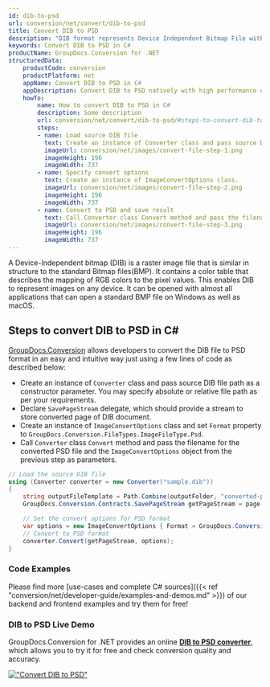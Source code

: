 ```yaml
---
id: dib-to-psd
url: conversion/net/convert/dib-to-psd
title: Convert DIB to PSD
description: "DIB format represents Device Independent Bitmap File with .dib extension. Learn how to convert DIB to PSD file programmatically in C# language using GroupDocs.Conversion for .NET library."
keywords: Convert DIB to PSD in C#
productName: GroupDocs.Conversion for .NET
structuredData:
    productCode: conversion
    productPlatform: net
    appName: Convert DIB to PSD in C#
    appDescription: Convert DIB to PSD natively with high performance using C# language and server side GroupDocs.Conversion for .NET APIs, without the use of any software like Microsoft or Open Office.
    howTo:
        name: How to convert DIB to PSD in C# 
        description: Some description
        url: conversion/net/convert/dib-to-psd/#steps-to-convert-dib-to-psd-in-c
        steps:
        - name: Load source DIB file 
          text: Create an instance of Converter class and pass source DIB file path as a constructor parameter. You may specify absolute or relative file path as per your requirements. 
          imageUrl: conversion/net/images/convert-file-step-1.png
          imageHeight: 196
          imageWidth: 737
        - name: Specify convert options 
          text: Create an instance of ImageConvertOptions class.
          imageUrl: conversion/net/images/convert-file-step-2.png
          imageHeight: 196
          imageWidth: 737
        - name: Convert to PSD and save result 
          text: Call Converter class Convert method and pass the filename for the converted HTML file and the ImageConvertOptions object from the previous step as parameters.
          imageUrl: conversion/net/images/convert-file-step-3.png
          imageHeight: 196
          imageWidth: 737
---
```


A Device-Independent bitmap (DIB) is a raster image file that is similar in structure to the standard Bitmap files(BMP). It contains a color table that describes the mapping of RGB colors to the pixel values. This enables DIB to represent images on any device. It can be opened with almost all applications that can open a standard BMP file on Windows as well as macOS.

## Steps to convert DIB to PSD in C#

[GroupDocs.Conversion](https://products.groupdocs.com/conversion/net) allows developers to convert the DIB file to PSD format in an easy and intuitive way just using a few lines of code as described below:

* Create an instance of `Converter` class and pass source DIB file path as a constructor parameter. You may specify absolute or relative file path as per your requirements. 
* Declare `SavePageStream` delegate, which should provide a stream to store converted page of DIB document.
* Create an instance of `ImageConvertOptions` class and set `Format` property to `GroupDocs.Conversion.FileTypes.ImageFileType.Psd`.
* Call `Converter` class `Convert` method and pass the filename for the converted PSD file and the `ImageConvertOptions` object from the previous step as parameters.

```csharp
// Load the source DIB file
using (Converter converter = new Converter("sample.dib"))
{
    string outputFileTemplate = Path.Combine(outputFolder, "converted-page-{0}.psd");
    GroupDocs.Conversion.Contracts.SavePageStream getPageStream = page => new FileStream(string.Format(outputFileTemplate, page), FileMode.Create);

    // Set the convert options for PSD format
    var options = new ImageConvertOptions { Format = GroupDocs.Conversion.FileTypes.ImageFileType.Psd };   
    // Convert to PSD format
    converter.Convert(getPageStream, options);
}
```

### Code Examples

Please find more [use-cases and complete C# sources]({{< ref "conversion/net/developer-guide/examples-and-demos.md" >}}) of our backend and frontend examples and try them for free!

### DIB to PSD Live Demo

GroupDocs.Conversion for .NET provides an online [**DIB to PSD converter**](https://products.groupdocs.app/conversion/dib-to-psd), which allows you to try it for free and check conversion quality and accuracy.

[!["Convert DIB to PSD"](conversion/net/images/convert-to-psd/convert-dib-to-psd.png)](https://products.groupdocs.app/conversion/dib-to-psd)